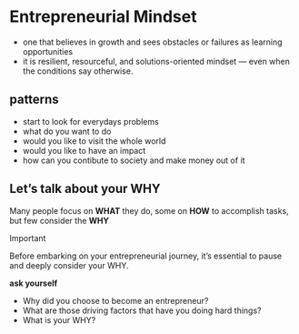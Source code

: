 # Entrepreneurial Mindset
- one that believes in growth and sees obstacles or failures as learning opportunities
- it is resilient, resourceful, and solutions-oriented mindset — even when the conditions say otherwise.

## patterns
- start to look for everydays problems
- what do you want to do
- would you like to visit the whole world
- would you like to have an impact
- how can you contibute to society and make money out of it

## Let’s talk about your WHY
Many people focus on **WHAT** they do, some on **HOW** to accomplish tasks, but few consider the **WHY**

> [!IMPORTANT]
> Before embarking on your entrepreneurial journey, it’s essential to pause and deeply consider your WHY.

**ask yourself**

- Why did you choose to become an entrepreneur?
- What are those driving factors that have you doing hard things?
- What is your WHY?